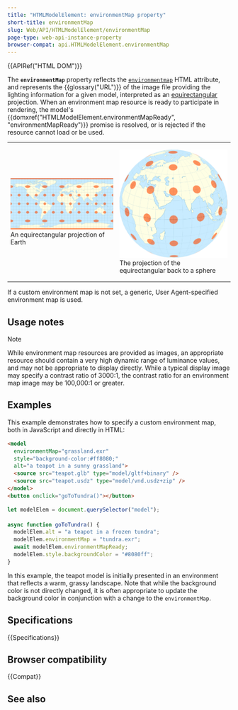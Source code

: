 ```yaml
---
title: "HTMLModelElement: environmentMap property"
short-title: environmentMap
slug: Web/API/HTMLModelElement/environmentMap
page-type: web-api-instance-property
browser-compat: api.HTMLModelElement.environmentMap
---
```


{{APIRef("HTML DOM")}}

The **`environmentMap`** property reflects the
[`environmentmap`](/en-US/docs/Web/HTML/Reference/Elements/model#environmentmap)
HTML attribute, and represents the {{glossary("URL")}} of the image file
providing the lighting information for a given model, interpreted as an
[equirectangular](https://en.wikipedia.org/wiki/Equirectangular_projection)
projection. When an environment map resource is ready to participate in rendering, the model's
{{domxref("HTMLModelElement.environmentMapReady", "environmentMapReady")}}
promise is resolved, or is rejected if the resource cannot load or be used.

<table><tr><td>

![An equirectangular projection of Earth](earth-equirect.svg)
An equirectangular projection of Earth

</td><td>

![The projection of the equirectangular back to a sphere](earth-spherical.svg)
The projection of the equirectangular back to a sphere

</td></tr></table>

If a custom environment map is not set, a generic, User Agent-specified environment map is used.

## Usage notes

> [!NOTE]
> While environment map resources are provided as images, an appropriate resource should contain a very high dynamic range of luminance values, and may not be appropriate to display directly. While a typical display image may specify a contrast ratio of 3000:1, the contrast ratio for an environment map image may be 100,000:1 or greater.

## Examples

This example demonstrates how to specify a custom environment map, both in JavaScript and directly in HTML:

```html
<model
  environmentMap="grassland.exr"
  style="background-color:#ff8080;"
  alt="a teapot in a sunny grassland">
  <source src="teapot.glb" type="model/gltf+binary" />
  <source src="teapot.usdz" type="model/vnd.usdz+zip" />
</model>
<button onclick="goToTundra()"></button>
```

```js
let modelElem = document.querySelector("model");

async function goToTundra() {
  modelElem.alt = "a teapot in a frozen tundra";
  modelElem.environmentMap = "tundra.exr";
  await modelElem.environmentMapReady;
  modelElem.style.backgroundColor = "#8080ff";
}
```

In this example, the teapot model is initially presented in an environment
that reflects a warm, grassy landscape. Note that while the background color
is not directly changed, it is often appropriate to update the background color
in conjunction with a change to the `environmentMap`.

## Specifications

{{Specifications}}

## Browser compatibility

{{Compat}}

## See also
